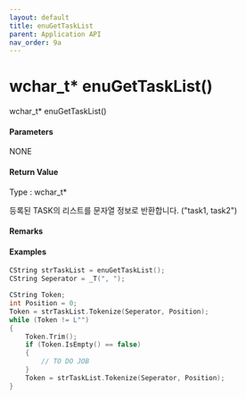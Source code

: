 ```yaml
---
layout: default
title: enuGetTaskList
parent: Application API
nav_order: 9a
---
```

# wchar\_t\* enuGetTaskList\(\)

wchar\_t\* enuGetTaskList\(\)

#### Parameters

NONE

#### Return Value

Type : wchar\_t\*

등록된 TASK의 리스트를 문자열 정보로 반환합니다. \("task1, task2"\)

#### Remarks

#### Examples

```cpp
CString strTaskList = enuGetTaskList();
CString Seperator = _T(", ");

CString Token;
int Position = 0;
Token = strTaskList.Tokenize(Seperator, Position);
while (Token != L"")
{
	Token.Trim();
	if (Token.IsEmpty() == false)
	{
		// TO DO JOB
	}
	Token = strTaskList.Tokenize(Seperator, Position);
}
```



